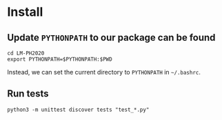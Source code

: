 # Install

## Update `PYTHONPATH` to our package can be found

```shell
cd LM-PH2020
export PYTHONPATH=$PYTHONPATH:$PWD
```

Instead, we can set the current directory to `PYTHONPATH` in `~/.bashrc`.

## Run tests

```shell
python3 -m unittest discover tests "test_*.py"
```
